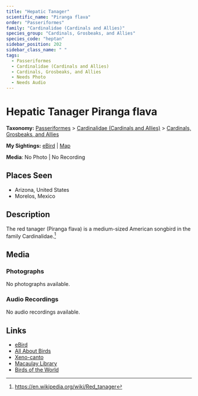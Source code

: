 ```yaml
---
title: "Hepatic Tanager"
scientific_name: "Piranga flava"
order: "Passeriformes"
family: "Cardinalidae (Cardinals and Allies)"
species_group: "Cardinals, Grosbeaks, and Allies"
species_code: "heptan"
sidebar_position: 202
sidebar_class_name: " "
tags: 
  - Passeriformes
  - Cardinalidae (Cardinals and Allies)
  - Cardinals, Grosbeaks, and Allies
  - Needs Photo
  - Needs Audio
---
```


# Hepatic Tanager <span className='sci_name'>Piranga flava</span>

**Taxonomy:** [Passeriformes](/tags/passeriformes) > [Cardinalidae (Cardinals and Allies)](/tags/cardinalidae-cardinals-and-allies) > [Cardinals, Grosbeaks, and Allies](/tags/cardinals-grosbeaks-and-allies)

**My Sightings:** [eBird](https://ebird.org/lifelist?r=world&time=life&spp=heptan) | [Map](/map?species_code=heptan)

**Media**: No Photo | No Recording

## Places Seen

* Arizona, United States
* Morelos, Mexico

## Description
The red tanager (Piranga flava) is a medium-sized American songbird in the family Cardinalidae.[^1]

[^1]: https://en.wikipedia.org/wiki/Red_tanager

## Media
### Photographs
No photographs available.

### Audio Recordings
No audio recordings available.

## Links
* [eBird](https://ebird.org/species/heptan) 
* [All About Birds](https://www.allaboutbirds.org/guide/heptan) 
* [Xeno-canto](https://www.xeno-canto.org/species/piranga-flava) 
* [Macaulay Library](https://search.macaulaylibrary.org/catalog?taxonCode=heptan&sort=rating_rank_desc)
* [Birds of the World](https://birdsoftheworld.org/bow/species/heptan)
